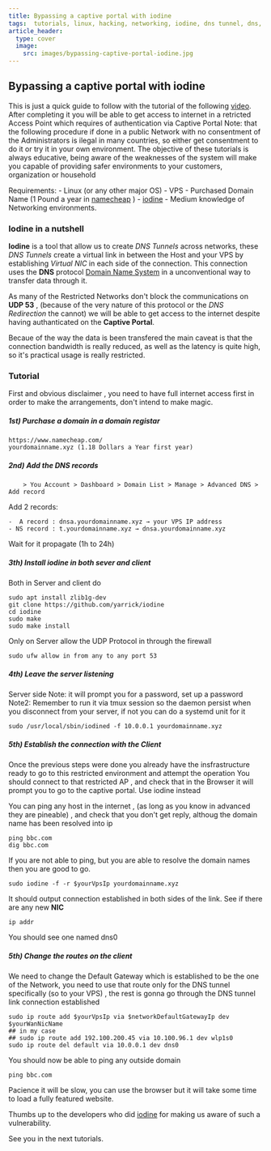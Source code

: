 ```yaml
---
title: Bypassing a captive portal with iodine
tags:  tutorials, linux, hacking, networking, iodine, dns tunnel, dns, captive portal
article_header:
  type: cover
  image:
    src: images/bypassing-captive-portal-iodine.jpg
---
```


## Bypassing a captive portal with iodine

This is just a quick guide to follow with the tutorial of the following [video](https://youtu.be/huJoRzWVedI).
After completing it you will be able to get access to internet in a retricted Access Point which requires of authentication via Captive Portal
Note: that the following procedure if done in a public Network with no consentment of the Administrators is ilegal in many countries, so either get consentment to do it or try it in your own environment.
The objective of these tutorials is always educative, being aware of the weaknesses of the system will make you capable of providing safer environments to your customers, organization or household

Requirements:
    - Linux (or any other major OS)
    - VPS
    - Purchased Domain Name (1 Pound a year in [namecheap](https://www.namecheap.com) )
    - [iodine](https://github.com/yarrick/iodine/)
    - Medium knowledge of Networking environments.

### Iodine in a nutshell

**Iodine** is a tool that allow us to create *DNS Tunnels* across networks, these *DNS Tunnels* create a virtual link in between the Host and your VPS by establishing *Virtual NIC* in each side of the connection. This connection uses the **DNS** protocol [Domain Name System](https://en.wikipedia.org/wiki/Domain_Name_System) in a unconventional way to transfer data through it.

As many of the Restricted Networks don't block the communications on **UDP 53** , (because of the very nature of this protocol or the *DNS Redirection* the cannot) we will be able to get access to the internet despite having authanticated on the **Captive Portal**.

Becaue of the way the data is been transfered the main caveat is that the connection bandwidth is really reduced, as well as the latency is quite high, so it's practical usage is really restricted.

### Tutorial

First and obvious disclaimer , you need to have full internet access first in order to make the arrangements, don't intend to make magic.

##### 1st) Purchase a domain in a domain registar
    https://www.namecheap.com/
    yourdomainname.xyz (1.18 Dollars a Year first year)

##### 2nd) Add the DNS records
```
    > You Account > Dashboard > Domain List > Manage > Advanced DNS > Add record
```
Add 2 records:

```
-  A record : dnsa.yourdomainname.xyz → your VPS IP address
- NS record : t.yourdomainname.xyz → dnsa.yourdomainname.xyz 
```
Wait for it propagate (1h to 24h)

##### 3th) Install iodine in both sever and client

Both in Server and client do
```
sudo apt install zlib1g-dev
git clone https://github.com/yarrick/iodine
cd iodine
sudo make
sudo make install
```

Only on Server allow the UDP Protocol in through the firewall

```
sudo ufw allow in from any to any port 53
```

##### 4th) Leave the server listening

Server side
Note: it will prompt you for a password, set up a password
Note2: Remember to run it via tmux session so the daemon persist when you disconnect from your server, if not you can do a systemd unit for it
```
sudo /usr/local/sbin/iodined -f 10.0.0.1 yourdomainname.xyz
```

##### 5th) Establish the connection with the Client

Once the previous steps were done you already have the insfrastructure ready to go to this restricted environment and attempt the operation
You should connect to that restricted AP , and check that in the Browser it will prompt you to go to the captive portal. Use iodine instead

You can ping any host in the internet , (as long as you know in advanced they are pineable) , and check that you don't get reply, althoug the domain name has been resolved into ip
```
ping bbc.com
dig bbc.com
```
If you are not able to ping, but you are able to resolve the domain names then you are good to go.

```
sudo iodine -f -r $yourVpsIp yourdomainname.xyz
```

It should output connection established in both sides of the link.
See if there are any new **NIC** 

```
ip addr
```
You should see one named dns0 

##### 5th) Change the routes on the client

We need to change the Default Gateway which is established to be the one of the Network, you need to use that route only for the DNS tunnel specifically (so to your VPS) , the rest is gonna go through the DNS tunnel link connection established

```
sudo ip route add $yourVpsIp via $networkDefaultGatewayIp dev $yourWanNicName
## in my case 
## sudo ip route add 192.100.200.45 via 10.100.96.1 dev wlp1s0
sudo ip route del default via 10.0.0.1 dev dns0
```

You should now be able to ping any outside domain

```
ping bbc.com
```

Pacience it will be slow, you can use the browser but it will take some time to load a fully featured website.


Thumbs up to the developers who did [iodine](https://github.com/yarrick/iodine/) for making us aware of such a vulnerability. 

See you in the next tutorials.
